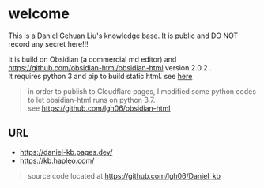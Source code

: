 # welcome
This is a Daniel Gehuan Liu's knowledge base.
It is public and DO NOT record any secret here!!!


It is build on Obsidian (a commercial md editor) and https://github.com/obsidian-html/obsidian-html version 2.0.2 .  
It requires python 3 and pip to build static html. see [here](export_obsidian_to_html)  

> in order to publish to Cloudflare pages, I modified some python codes to let obsidian-html runs on python 3.7.  
> see https://github.com/lgh06/obsidian-html  


## URL
- https://daniel-kb.pages.dev/
- https://kb.hapleo.com/


> source code located at https://github.com/lgh06/Daniel_kb  